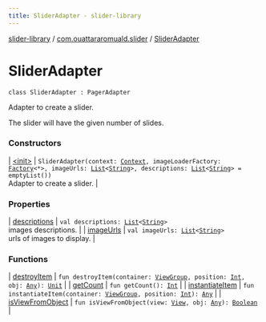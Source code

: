 ```yaml
---
title: SliderAdapter - slider-library
---
```


[slider-library](../../index.html) / [com.ouattararomuald.slider](../index.html) / [SliderAdapter](./index.html)

# SliderAdapter

`class SliderAdapter : PagerAdapter`

Adapter to create a slider.

The slider will have the given number of slides.

### Constructors

| [&lt;init&gt;](-init-.html) | `SliderAdapter(context: `[`Context`](https://developer.android.com/reference/android/content/Context.html)`, imageLoaderFactory: `[`Factory`](../-image-loader/-factory/index.html)`<*>, imageUrls: `[`List`](https://kotlinlang.org/api/latest/jvm/stdlib/kotlin.collections/-list/index.html)`<`[`String`](https://kotlinlang.org/api/latest/jvm/stdlib/kotlin/-string/index.html)`>, descriptions: `[`List`](https://kotlinlang.org/api/latest/jvm/stdlib/kotlin.collections/-list/index.html)`<`[`String`](https://kotlinlang.org/api/latest/jvm/stdlib/kotlin/-string/index.html)`> = emptyList())`<br>Adapter to create a slider. |

### Properties

| [descriptions](descriptions.html) | `val descriptions: `[`List`](https://kotlinlang.org/api/latest/jvm/stdlib/kotlin.collections/-list/index.html)`<`[`String`](https://kotlinlang.org/api/latest/jvm/stdlib/kotlin/-string/index.html)`>`<br>images descriptions. |
| [imageUrls](image-urls.html) | `val imageUrls: `[`List`](https://kotlinlang.org/api/latest/jvm/stdlib/kotlin.collections/-list/index.html)`<`[`String`](https://kotlinlang.org/api/latest/jvm/stdlib/kotlin/-string/index.html)`>`<br>urls of images to display. |

### Functions

| [destroyItem](destroy-item.html) | `fun destroyItem(container: `[`ViewGroup`](https://developer.android.com/reference/android/view/ViewGroup.html)`, position: `[`Int`](https://kotlinlang.org/api/latest/jvm/stdlib/kotlin/-int/index.html)`, obj: `[`Any`](https://kotlinlang.org/api/latest/jvm/stdlib/kotlin/-any/index.html)`): `[`Unit`](https://kotlinlang.org/api/latest/jvm/stdlib/kotlin/-unit/index.html) |
| [getCount](get-count.html) | `fun getCount(): `[`Int`](https://kotlinlang.org/api/latest/jvm/stdlib/kotlin/-int/index.html) |
| [instantiateItem](instantiate-item.html) | `fun instantiateItem(container: `[`ViewGroup`](https://developer.android.com/reference/android/view/ViewGroup.html)`, position: `[`Int`](https://kotlinlang.org/api/latest/jvm/stdlib/kotlin/-int/index.html)`): `[`Any`](https://kotlinlang.org/api/latest/jvm/stdlib/kotlin/-any/index.html) |
| [isViewFromObject](is-view-from-object.html) | `fun isViewFromObject(view: `[`View`](https://developer.android.com/reference/android/view/View.html)`, obj: `[`Any`](https://kotlinlang.org/api/latest/jvm/stdlib/kotlin/-any/index.html)`): `[`Boolean`](https://kotlinlang.org/api/latest/jvm/stdlib/kotlin/-boolean/index.html) |

